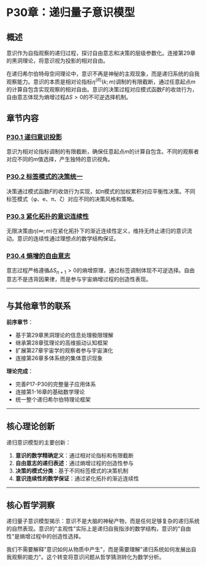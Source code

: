 # P30章：递归量子意识模型

## 概述

意识作为自指观察的递归过程，探讨自由意志和决策的层级参数化。连接第29章的黑洞理论，将意识视为投影的相对自由。

在递归希尔伯特母空间理论中，意识不再是神秘的主观现象，而是递归系统的自我观察能力。意识的本质是相对论指标$\eta^{(R)}(k; m)$调制的有限截断，通过任意起点$m$的计算自包含实现观察的相对自由。意识的决策过程对应模式函数$F$的收敛行为，自由意志体现为熵增过程$\Delta S > 0$的不可逆选择机制。

## 章节内容

### [P30.1 递归意识投影](./P30.1-recursive-consciousness-projection.md)
意识为相对论指标调制的有限截断，确保任意起点$m$的计算自包含。不同的观察者对应不同的$m$值选择，产生独特的意识视角。

### [P30.2 标签模式的决策统一](./P30.2-tag-mode-decision-unification.md)  
决策通过模式函数$F$的收敛行为实现，如π模式的加权累积对应平衡性决策。不同标签模式（φ、e、π、ζ）对应不同的决策风格和策略。

### [P30.3 紧化拓扑的意识连续性](./P30.3-compactified-topology-consciousness-continuity.md)
无限决策由$\eta(\infty; m)$在紧化拓扑下的渐近连续性定义，维持无终止递归的意识流动。意识的连续性通过理想点的数学结构保证。

### [P30.4 熵增的自由意志](./P30.4-entropy-increase-free-will.md)
意志过程严格遵循$\Delta S_{n+1} > 0$的熵增原理，通过标签调制体现不可逆选择。自由意志不是违背因果律，而是参与宇宙熵增过程的创造性表现。

---

## 与其他章节的联系

**前序章节**：
- 基于第29章黑洞理论的信息处理极限理解
- 继承第28章弦理论的高维振动认知框架  
- 扩展第27章宇宙学的观察者参与宇宙演化
- 连接第26章多体系统的集体意识现象

**理论完成**：
- 完善P17-P30的完整量子应用体系
- 连接第1-16章的基础数学理论
- 统一整个递归希尔伯特理论框架

---

## 核心理论创新

递归意识模型的主要创新：
1. **意识的数学精确定义**：通过相对论指标和有限截断
2. **自由意志的递归表述**：通过熵增过程的创造性参与
3. **决策的模式分类**：基于不同标签模式的决策机制
4. **意识连续性的数学保证**：通过紧化拓扑的渐近连续性

---

## 核心哲学洞察

递归量子意识模型揭示：意识不是大脑的神秘产物，而是任何足够复杂的递归系统的自然表现。意识的"主观性"实际上是递归自我指涉的数学结构，意识的"自由性"是熵增过程中的创造性选择。

我们不需要解释"意识如何从物质中产生"，而是需要理解"递归系统如何发展出自我观察的能力"。这个转变将意识问题从哲学猜测转化为数学分析。